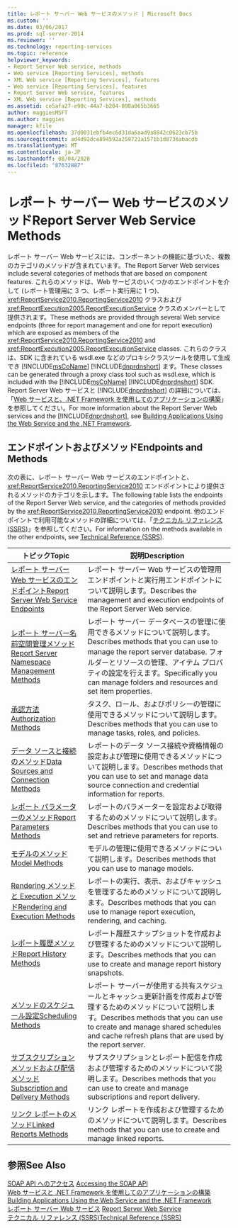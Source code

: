 ```yaml
---
title: レポート サーバー Web サービスのメソッド | Microsoft Docs
ms.custom: ''
ms.date: 03/06/2017
ms.prod: sql-server-2014
ms.reviewer: ''
ms.technology: reporting-services
ms.topic: reference
helpviewer_keywords:
- Report Server Web service, methods
- Web service [Reporting Services], methods
- XML Web service [Reporting Services], features
- Web service [Reporting Services], features
- Report Server Web service, features
- XML Web service [Reporting Services], methods
ms.assetid: ce5afa27-e90c-44a7-b204-098a065b3665
author: maggiesMSFT
ms.author: maggies
manager: kfile
ms.openlocfilehash: 37d0031ebfb4ec6d31da6aad9a8842c0623cb75b
ms.sourcegitcommit: ad4d92dce894592a259721a1571b1d8736abacdb
ms.translationtype: MT
ms.contentlocale: ja-JP
ms.lasthandoff: 08/04/2020
ms.locfileid: "87632887"
---
```

# <a name="report-server-web-service-methods"></a><span data-ttu-id="b9c47-102">レポート サーバー Web サービスのメソッド</span><span class="sxs-lookup"><span data-stu-id="b9c47-102">Report Server Web Service Methods</span></span>
  <span data-ttu-id="b9c47-103">レポート サーバー Web サービスには、コンポーネントの機能に基づいた、複数のカテゴリのメソッドが含まれています。</span><span class="sxs-lookup"><span data-stu-id="b9c47-103">The Report Server Web services include several categories of methods that are based on component features.</span></span> <span data-ttu-id="b9c47-104">これらのメソッドは、Web サービスのいくつかのエンドポイントを介して (レポート管理用に 3 つ、レポート実行用に 1 つ)、<xref:ReportService2010.ReportingService2010> クラスおよび <xref:ReportExecution2005.ReportExecutionService> クラスのメンバーとして提供されます。</span><span class="sxs-lookup"><span data-stu-id="b9c47-104">These methods are provided through several Web service endpoints (three for report management and one for report execution) which are exposed as members of the <xref:ReportService2010.ReportingService2010> and <xref:ReportExecution2005.ReportExecutionService> classes.</span></span> <span data-ttu-id="b9c47-105">これらのクラスは、SDK に含まれている wsdl.exe などのプロキシクラスツールを使用して生成でき [!INCLUDE[msCoName](../../../includes/msconame-md.md)] [!INCLUDE[dnprdnshort](../../../includes/dnprdnshort-md.md)] ます。</span><span class="sxs-lookup"><span data-stu-id="b9c47-105">These classes can be generated through a proxy class tool such as wsdl.exe, which is included with the [!INCLUDE[msCoName](../../../includes/msconame-md.md)] [!INCLUDE[dnprdnshort](../../../includes/dnprdnshort-md.md)] SDK.</span></span> <span data-ttu-id="b9c47-106">Report Server Web サービスと [!INCLUDE[dnprdnshort](../../../includes/dnprdnshort-md.md)] の詳細については、「[Web サービスと、.NET Framework を使用してのアプリケーションの構築](../net-framework/building-applications-using-the-web-service-and-the-net-framework.md)」を参照してください。</span><span class="sxs-lookup"><span data-stu-id="b9c47-106">For more information about the Report Server Web services and the [!INCLUDE[dnprdnshort](../../../includes/dnprdnshort-md.md)], see [Building Applications Using the Web Service and the .NET Framework](../net-framework/building-applications-using-the-web-service-and-the-net-framework.md).</span></span>  
  
## <a name="endpoints-and-methods"></a><span data-ttu-id="b9c47-107">エンドポイントおよびメソッド</span><span class="sxs-lookup"><span data-stu-id="b9c47-107">Endpoints and Methods</span></span>  
 <span data-ttu-id="b9c47-108">次の表に、レポート サーバー Web サービスのエンドポイントと、<xref:ReportService2010.ReportingService2010> エンドポイントにより提供されるメソッドのカテゴリを示します。</span><span class="sxs-lookup"><span data-stu-id="b9c47-108">The following table lists the endpoints of the Report Server Web service, and the categories of methods provided by the <xref:ReportService2010.ReportingService2010> endpoint.</span></span> <span data-ttu-id="b9c47-109">他のエンドポイントで利用可能なメソッドの詳細については、「[テクニカル リファレンス (SSRS)](../../technical-reference-ssrs.md)」を参照してください。</span><span class="sxs-lookup"><span data-stu-id="b9c47-109">For information on the methods available in the other endpoints, see [Technical Reference &#40;SSRS&#41;](../../technical-reference-ssrs.md).</span></span>  
  
|<span data-ttu-id="b9c47-110">トピック</span><span class="sxs-lookup"><span data-stu-id="b9c47-110">Topic</span></span>|<span data-ttu-id="b9c47-111">説明</span><span class="sxs-lookup"><span data-stu-id="b9c47-111">Description</span></span>|  
|-----------|-----------------|  
|[<span data-ttu-id="b9c47-112">レポート サーバー Web サービスのエンドポイント</span><span class="sxs-lookup"><span data-stu-id="b9c47-112">Report Server Web Service Endpoints</span></span>](report-server-web-service-endpoints.md)|<span data-ttu-id="b9c47-113">レポート サーバー Web サービスの管理用エンドポイントと実行用エンドポイントについて説明します。</span><span class="sxs-lookup"><span data-stu-id="b9c47-113">Describes the management and execution endpoints of the Report Server Web service.</span></span>|  
|[<span data-ttu-id="b9c47-114">レポート サーバー名前空間管理メソッド</span><span class="sxs-lookup"><span data-stu-id="b9c47-114">Report Server Namespace Management Methods</span></span>](report-server-namespace-management-methods.md)|<span data-ttu-id="b9c47-115">レポート サーバー データベースの管理に使用できるメソッドについて説明します。</span><span class="sxs-lookup"><span data-stu-id="b9c47-115">Describes methods that you can use to manage the report server database.</span></span> <span data-ttu-id="b9c47-116">フォルダーとリソースの管理、アイテム プロパティの設定を行えます。</span><span class="sxs-lookup"><span data-stu-id="b9c47-116">Specifically you can manage folders and resources and set item properties.</span></span>|  
|[<span data-ttu-id="b9c47-117">承認方法</span><span class="sxs-lookup"><span data-stu-id="b9c47-117">Authorization Methods</span></span>](authorization-methods.md)|<span data-ttu-id="b9c47-118">タスク、ロール、およびポリシーの管理に使用できるメソッドについて説明します。</span><span class="sxs-lookup"><span data-stu-id="b9c47-118">Describes methods that you can use to manage tasks, roles, and policies.</span></span>|  
|[<span data-ttu-id="b9c47-119">データ ソースと接続のメソッド</span><span class="sxs-lookup"><span data-stu-id="b9c47-119">Data Sources and Connection Methods</span></span>](data-sources-and-connection-methods.md)|<span data-ttu-id="b9c47-120">レポートのデータ ソース接続や資格情報の設定および管理に使用できるメソッドについて説明します。</span><span class="sxs-lookup"><span data-stu-id="b9c47-120">Describes methods that you can use to set and manage data source connection and credential information for reports.</span></span>|  
|[<span data-ttu-id="b9c47-121">レポート パラメーターのメソッド</span><span class="sxs-lookup"><span data-stu-id="b9c47-121">Report Parameters Methods</span></span>](report-parameters-methods.md)|<span data-ttu-id="b9c47-122">レポートのパラメーターを設定および取得するためのメソッドについて説明します。</span><span class="sxs-lookup"><span data-stu-id="b9c47-122">Describes methods that you can use to set and retrieve parameters for reports.</span></span>|  
|[<span data-ttu-id="b9c47-123">モデルのメソッド</span><span class="sxs-lookup"><span data-stu-id="b9c47-123">Model Methods</span></span>](../report-server-web-service.md)|<span data-ttu-id="b9c47-124">モデルの管理に使用できるメソッドについて説明します。</span><span class="sxs-lookup"><span data-stu-id="b9c47-124">Describes methods that you can use to manage models.</span></span>|  
|[<span data-ttu-id="b9c47-125">Rendering メソッドと Execution メソッド</span><span class="sxs-lookup"><span data-stu-id="b9c47-125">Rendering and Execution Methods</span></span>](rendering-and-execution-methods.md)|<span data-ttu-id="b9c47-126">レポートの実行、表示、およびキャッシュを管理するためのメソッドについて説明します。</span><span class="sxs-lookup"><span data-stu-id="b9c47-126">Describes methods that you can use to manage report execution, rendering, and caching.</span></span>|  
|[<span data-ttu-id="b9c47-127">レポート履歴メソッド</span><span class="sxs-lookup"><span data-stu-id="b9c47-127">Report History Methods</span></span>](report-history-methods.md)|<span data-ttu-id="b9c47-128">レポート履歴スナップショットを作成および管理するためのメソッドについて説明します。</span><span class="sxs-lookup"><span data-stu-id="b9c47-128">Describes methods that you can use to create and manage report history snapshots.</span></span>|  
|[<span data-ttu-id="b9c47-129">メソッドのスケジュール設定</span><span class="sxs-lookup"><span data-stu-id="b9c47-129">Scheduling Methods</span></span>](scheduling-methods.md)|<span data-ttu-id="b9c47-130">レポート サーバーが使用する共有スケジュールとキャッシュ更新計画を作成および管理するためのメソッドについて説明します。</span><span class="sxs-lookup"><span data-stu-id="b9c47-130">Describes methods that you can use to create and manage shared schedules and cache refresh plans that are used by the report server.</span></span>|  
|[<span data-ttu-id="b9c47-131">サブスクリプション メソッドおよび配信メソッド</span><span class="sxs-lookup"><span data-stu-id="b9c47-131">Subscription and Delivery Methods</span></span>](subscription-and-delivery-methods.md)|<span data-ttu-id="b9c47-132">サブスクリプションとレポート配信を作成および管理するためのメソッドについて説明します。</span><span class="sxs-lookup"><span data-stu-id="b9c47-132">Describes methods that you can use to create and manage subscriptions and report delivery.</span></span>|  
|[<span data-ttu-id="b9c47-133">リンク レポートのメソッド</span><span class="sxs-lookup"><span data-stu-id="b9c47-133">Linked Reports Methods</span></span>](linked-reports-methods.md)|<span data-ttu-id="b9c47-134">リンク レポートを作成および管理するためのメソッドについて説明します。</span><span class="sxs-lookup"><span data-stu-id="b9c47-134">Describes methods that you can use to create and manage linked reports.</span></span>|  
  
## <a name="see-also"></a><span data-ttu-id="b9c47-135">参照</span><span class="sxs-lookup"><span data-stu-id="b9c47-135">See Also</span></span>  
 <span data-ttu-id="b9c47-136">[SOAP API へのアクセス](../accessing-the-soap-api.md) </span><span class="sxs-lookup"><span data-stu-id="b9c47-136">[Accessing the SOAP API](../accessing-the-soap-api.md) </span></span>  
 <span data-ttu-id="b9c47-137">[Web サービスと .NET Framework を使用してのアプリケーションの構築](../net-framework/building-applications-using-the-web-service-and-the-net-framework.md) </span><span class="sxs-lookup"><span data-stu-id="b9c47-137">[Building Applications Using the Web Service and the .NET Framework](../net-framework/building-applications-using-the-web-service-and-the-net-framework.md) </span></span>  
 <span data-ttu-id="b9c47-138">[レポート サーバー Web サービス](../report-server-web-service.md) </span><span class="sxs-lookup"><span data-stu-id="b9c47-138">[Report Server Web Service](../report-server-web-service.md) </span></span>  
 [<span data-ttu-id="b9c47-139">テクニカル リファレンス (SSRS)</span><span class="sxs-lookup"><span data-stu-id="b9c47-139">Technical Reference &#40;SSRS&#41;</span></span>](../../technical-reference-ssrs.md)  
  
  
